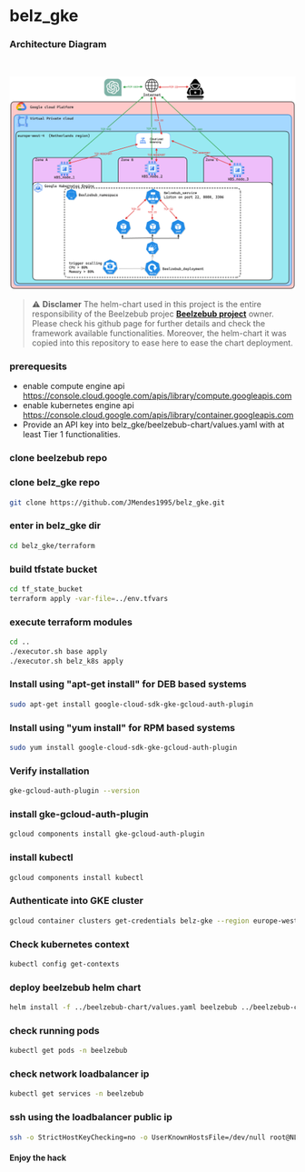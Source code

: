 # belz_gke


### Architecture Diagram
<br>

![image info](./resources/Belz_diagram.png)


> :warning: **Disclamer**
The helm-chart used in this project is the entire responsibility of the Beelzebub projec  **[Beelzebub project](https://github.com/mariocandela/beelzebub)**  owner. Please check his github page for further details and check the framework available functionalities. Moreover, the helm-chart it was copied into this repository to ease here to ease the chart deployment.


### prerequesits
* enable compute engine api https://console.cloud.google.com/apis/library/compute.googleapis.com
* enable kubernetes engine api https://console.cloud.google.com/apis/library/container.googleapis.com
* Provide an API key into belz_gke/beelzebub-chart/values.yaml with at least Tier 1 functionalities.
  
### clone beelzebub repo 

### clone belz_gke repo 
```bash
git clone https://github.com/JMendes1995/belz_gke.git
```

### enter in belz_gke dir
```bash
cd belz_gke/terraform
```

### build tfstate bucket
```bash
cd tf_state_bucket
terraform apply -var-file=../env.tfvars
```

### execute terraform modules
```bash
cd ..
./executor.sh base apply
./executor.sh belz_k8s apply
```

### Install using "apt-get install" for DEB based systems
```bash
sudo apt-get install google-cloud-sdk-gke-gcloud-auth-plugin
```

### Install using "yum install" for RPM based systems
```bash
sudo yum install google-cloud-sdk-gke-gcloud-auth-plugin
```

### Verify installation
```bash
gke-gcloud-auth-plugin --version 
```

### install gke-gcloud-auth-plugin
```bash
gcloud components install gke-gcloud-auth-plugin
```

### install kubectl 
```bash
gcloud components install kubectl
```

### Authenticate into GKE cluster
```bash
gcloud container clusters get-credentials belz-gke --region europe-west4 --project belz-406915
```

### Check kubernetes context
```bash
kubectl config get-contexts
```

### deploy beelzebub helm chart

```bash
helm install -f ../beelzebub-chart/values.yaml beelzebub ../beelzebub-chart
```

### check running pods
```bash
kubectl get pods -n beelzebub
```

### check network loadbalancer ip
```bash
kubectl get services -n beelzebub
```

### ssh using the loadbalancer public ip 
```bash
ssh -o StrictHostKeyChecking=no -o UserKnownHostsFile=/dev/null root@NLB_PUB_IP
```

#### Enjoy the hack
